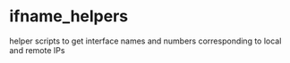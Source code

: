 # ifname_helpers
helper scripts to get interface names and numbers corresponding to local and remote IPs
